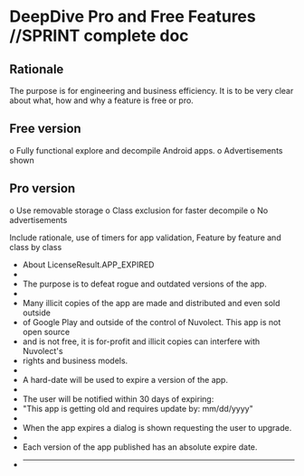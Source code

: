 # DeepDive Pro and Free Features  //SPRINT complete doc

## Rationale
The purpose is for engineering and business efficiency. 
It is to be very clear about what, how and why a feature is free or pro.

## Free version
  o Fully functional explore and decompile Android apps. 
  o Advertisements shown

## Pro version
  o Use removable storage
  o Class exclusion for faster decompile
  o No advertisements
  

Include rationale, use of timers for app validation,
Feature by feature and class by class

 * About LicenseResult.APP_EXPIRED
 *
 * The purpose is to defeat rogue and outdated versions of the app.
 *
 * Many illicit copies of the app are made and distributed and even sold outside
 * of Google Play and outside of the control of Nuvolect. This app is not open source
 * and is not free, it is for-profit and illicit copies can interfere with Nuvolect's
 * rights and business models.
 *
 * A hard-date will be used to expire a version of the app.
 *
 * The user will be notified within 30 days of expiring:
 *   "This app is getting old and requires update by: mm/dd/yyyy"
 *
 * When the app expires a dialog is shown requesting the user to upgrade.
 *
 * Each version of the app published has an absolute expire date.
 * - - - - - - - - - - - - - - - - - - - - - - - - - - - - - - - - - - - - - - - - - - - - - - -